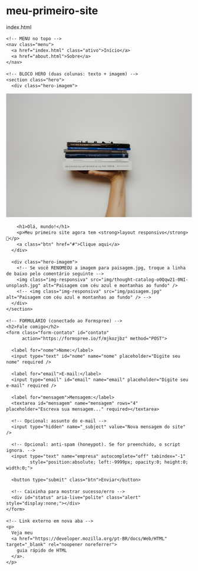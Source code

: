 # meu-primeiro-site
index.html
<!DOCTYPE html>
<html lang="pt-br">
<head>
  <meta charset="UTF-8" />
  <meta name="viewport" content="width=device-width, initial-scale=1" />
  <title>Meu Primeiro Site</title>
  <!-- Liga o CSS (certifique-se de que o arquivo se chama styles.css) -->
  <link rel="stylesheet" href="styles.css" />
</head>
<body>
  <main class="container">

    <!-- MENU no topo -->
    <nav class="menu">
      <a href="index.html" class="ativo">Início</a>
      <a href="about.html">Sobre</a>
    </nav>

    <!-- BLOCO HERO (duas colunas: texto + imagem) -->
    <section class="hero">
      <div class="hero-imagem">
  <img class="img-responsiva" src="img/paisagem.jpg" alt="Paisagem com céu azul e montanhas ao fundo">
</div>

        <h1>Olá, mundo!</h1>
        <p>Meu primeiro site agora tem <strong>layout responsivo</strong> 🎯</p>
        <a class="btn" href="#">Clique aqui</a>
      </div>

      <div class="hero-imagem">
        <!-- Se você RENOMEOU a imagem para paisagem.jpg, troque a linha de baixo pelo comentário seguinte -->
        <img class="img-responsiva" src="img/thought-catalog-o0Qqw21-0NI-unsplash.jpg" alt="Paisagem com céu azul e montanhas ao fundo" />
        <!-- <img class="img-responsiva" src="img/paisagem.jpg" alt="Paisagem com céu azul e montanhas ao fundo" /> -->
      </div>
    </section>

    <!-- FORMULÁRIO (conectado ao Formspree) -->
    <h2>Fale comigo</h2>
    <form class="form-contato" id="contato"
          action="https://formspree.io/f/mjkozjbz" method="POST">

      <label for="nome">Nome:</label>
      <input type="text" id="nome" name="nome" placeholder="Digite seu nome" required />

      <label for="email">E-mail:</label>
      <input type="email" id="email" name="email" placeholder="Digite seu e-mail" required />

      <label for="mensagem">Mensagem:</label>
      <textarea id="mensagem" name="mensagem" rows="4" placeholder="Escreva sua mensagem..." required></textarea>

      <!-- Opcional: assunto do e-mail -->
      <input type="hidden" name="_subject" value="Nova mensagem do site" />

      <!-- Opcional: anti-spam (honeypot). Se for preenchido, o script ignora. -->
      <input type="text" name="empresa" autocomplete="off" tabindex="-1"
             style="position:absolute; left:-9999px; opacity:0; height:0; width:0;">

      <button type="submit" class="btn">Enviar</button>

      <!-- Caixinha para mostrar sucesso/erro -->
      <div id="status" aria-live="polite" class="alert" style="display:none;"></div>
    </form>

    <!-- Link externo em nova aba -->
    <p>
      Veja meu
      <a href="https://developer.mozilla.org/pt-BR/docs/Web/HTML" target="_blank" rel="noopener noreferrer">
        guia rápido de HTML
      </a>.
    </p>

  </main>

  <!-- Script: envia para o Formspree sem sair da página e mostra sucesso/erro -->
  <script>
    // Pega o formulário e a caixinha de status
    const form = document.getElementById("contato");
    const statusBox = document.getElementById("status");

    // Intercepta o envio para mandar via internet sem trocar de página
    form.addEventListener("submit", async (e) => {
      e.preventDefault(); // não recarregar a página
      const fd = new FormData(form);

      // Honeypot: se o campo escondido "empresa" vier preenchido, ignorar (possível bot)
      if (fd.get("empresa")) return;

      try {
        const res = await fetch(form.action, {
          method: "POST",
          body: fd,
          headers: { "Accept": "application/json" }
        });

        if (res.ok) {
          form.reset();
          mostrar("Mensagem enviada com sucesso! ✅", true);
        } else {
          mostrar("Não foi possível enviar. Tente novamente. ❌", false);
        }
      } catch (err) {
        mostrar("Erro de conexão. Verifique sua internet. ⚠️", false);
      }
    });

    function mostrar(msg, ok) {
      statusBox.textContent = msg;
      statusBox.className = "alert " + (ok ? "success" : "error");
      statusBox.style.display = "block";
      setTimeout(() => { statusBox.style.display = "none"; }, 5000);
    }
  </script>
</body>
</html>
